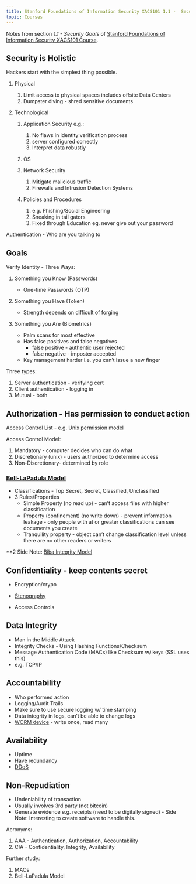 ```yaml
---
title: Stanford Foundations of Information Security XACS101 1.1 -  Security Goals
topic: Courses
---
```


Notes from section _1.1 - Security Goals_ of [Stanford Foundations of Information Security XACS101 Course](https://online.stanford.edu/courses/xacs101-foundations-information-security).

## Security is Holistic

Hackers start with the simplest thing possible.

1. Physical
    1. Limit access to physical spaces includes offsite Data Centers
    2. Dumpster diving - shred sensitive documents

2. Technological
    1. Application Security e.g.:
        1. No flaws in identity verification process
        2. server configured correctly
        3. Interpret data robustly

    2. OS
    3. Network Security
        1. Mitigate malicious traffic
        2. Firewalls and Intrusion Detection Systems

    4. Policies and Procedures
        1. e.g. Phishing/Social Engineering
        2. Sneaking in tail gators
        3. Fixed through Education eg. never give out your password

Authentication - Who are you talking to

## Goals

Verify Identity - Three Ways:

1. Something you Know (Passwords)
    - One-time Passwords (OTP)

2. Something you Have (Token)
    - Strength depends on difficult of forging

3. Something you Are (Biometrics)
    - Palm scans for most effective
    - Has false positives and false negatives
        - false positive - authentic user rejected
        - false negative - imposter accepted            
    - Key management harder i.e. you can’t issue a new finger

Three types:

1. Server authentication - verifying cert
2. Client authentication - logging in
3. Mutual - both

## Authorization - Has permission to conduct action

Access Control List - e.g. Unix permission model

Access Control Model:

1. Mandatory - computer decides who can do what
2. Discretionary (unix) - users authorized to determine access
3. Non-Discretionary- determined by role

### [Bell-LaPadula Model](https://en.wikipedia.org/wiki/Bell%E2%80%93LaPadula_model)

* Classifications - Top Secret, Secret, Classified, Unclassified
* 3 Rules/Properties
    * Simple Property (no read up) - can’t access files with higher classification
    * Property (confinement) (no write down) - prevent information leakage - only people with at or greater classifications can see documents you create
    * Tranquility property - object can’t change classification level unless there are no other readers or writers

**2 Side Note: [Biba Integrity Model](https://en.wikipedia.org/wiki/Biba_model)

## Confidentiality - keep contents secret

- Encryption/crypo 

- [Stenography](https://en.wikipedia.org/wiki/Steganography)

- Access Controls

## Data Integrity

- Man in the Middle Attack
- Integrity Checks - Using Hashing Functions/Checksum
- Message Authentication Code (MACs) like Checksum w/ keys (SSL uses this)
- e.g. TCP/IP

## Accountability

- Who performed action
- Logging/Audit Trails
- Make sure to use secure logging w/ time stamping
- Data integrity in logs, can’t be able to change logs
- [WORM device](https://en.wikipedia.org/wiki/Write_once_read_many) - write once, read many

## Availability

- Uptime
- Have redundancy
- [DDoS](https://en.wikipedia.org/wiki/Denial-of-service_attack)

## Non-Repudiation

- Undeniability of transaction
- Usually involves 3rd party (not bitcoin)
- Generate evidence e.g. receipts (need to be digitally signed)
- Side Note: Interesting to create software to handle this.

Acronyms:

1. AAA - Authentication, Authorization, Accountability
2. CIA - Confidentiality, Integrity, Availability

Further study:

1. MACs
2. Bell-LaPadula Model
